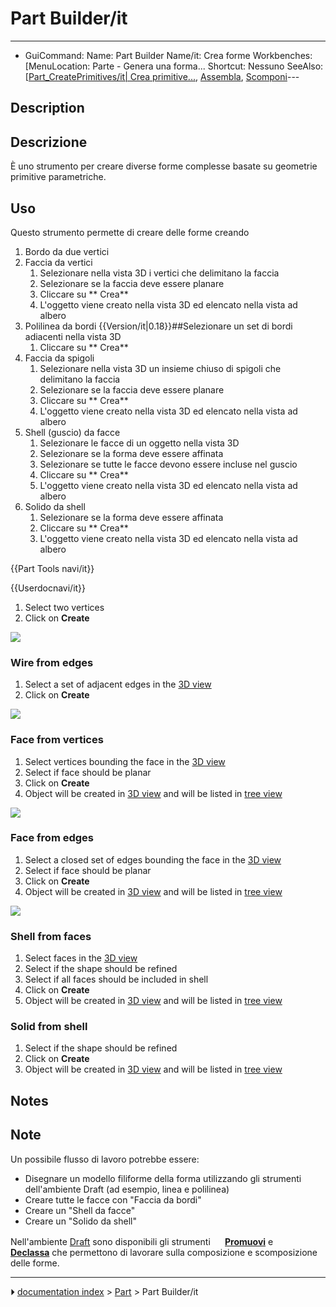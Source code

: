 # Part Builder/it
---
- GuiCommand:   Name: Part Builder   Name/it: Crea forme   Workbenches: [MenuLocation: Parte - Genera una forma...   Shortcut: Nessuno   SeeAlso: [[Part_CreatePrimitives/it| Crea primitive...](Part_Workbench/it___Parte]].md), [Assembla](Draft_Upgrade/it.md), [Scomponi](Draft_Downgrade/it.md)---


</div>

## Description


<div class="mw-translate-fuzzy">

## Descrizione

È uno strumento per creare diverse forme complesse basate su geometrie primitive parametriche.


</div>




<div class="mw-translate-fuzzy">

## Uso

Questo strumento permette di creare delle forme creando

1.  Bordo da due vertici
2.  Faccia da vertici
    1.  Selezionare nella vista 3D i vertici che delimitano la faccia
    2.  Selezionare se la faccia deve essere planare
    3.  Cliccare su ** Crea**
    4.  L\'oggetto viene creato nella vista 3D ed elencato nella vista ad albero
3.  Polilinea da bordi {{Version/it|0.18}}##Selezionare un set di bordi adiacenti nella vista 3D
    1.  Cliccare su ** Crea**
4.  Faccia da spigoli
    1.  Selezionare nella vista 3D un insieme chiuso di spigoli che delimitano la faccia
    2.  Selezionare se la faccia deve essere planare
    3.  Cliccare su ** Crea**
    4.  L\'oggetto viene creato nella vista 3D ed elencato nella vista ad albero
5.  Shell (guscio) da facce
    1.  Selezionare le facce di un oggetto nella vista 3D
    2.  Selezionare se la forma deve essere affinata
    3.  Selezionare se tutte le facce devono essere incluse nel guscio
    4.  Cliccare su ** Crea**
    5.  L\'oggetto viene creato nella vista 3D ed elencato nella vista ad albero
6.  Solido da shell
    1.  Selezionare se la forma deve essere affinata
    2.  Cliccare su ** Crea**
    3.  L\'oggetto viene creato nella vista 3D ed elencato nella vista ad albero


</div>


<div class="mw-translate-fuzzy">


{{Part Tools navi/it}}


</div>

 {{Userdocnavi/it}}

1.  Select two vertices
2.  Click on **Create**

![](images/Edge_from_verts-1.gif )

### Wire from edges 

1.  Select a set of adjacent edges in the [3D view](3D_view.md)
2.  Click on **Create**

![](images/Wire_from_edges-1.gif )

### Face from vertices 

1.  Select vertices bounding the face in the [3D view](3D_view.md)
2.  Select if face should be planar
3.  Click on **Create**
4.  Object will be created in [3D view](3D_view.md) and will be listed in [tree view](Tree_view.md)

![](images/Face_from_verts.gif )

### Face from edges 

1.  Select a closed set of edges bounding the face in the [3D view](3D_view.md)
2.  Select if face should be planar
3.  Click on **Create**
4.  Object will be created in [3D view](3D_view.md) and will be listed in [tree view](Tree_view.md)

![](images/Face_from_edges.gif )

### Shell from faces 

1.  Select faces in the [3D view](3D_view.md)
2.  Select if the shape should be refined
3.  Select if all faces should be included in shell
4.  Click on **Create**
5.  Object will be created in [3D view](3D_view.md) and will be listed in [tree view](Tree_view.md)

### Solid from shell 

1.  Select if the shape should be refined
2.  Click on **Create**
3.  Object will be created in [3D view](3D_view.md) and will be listed in [tree view](Tree_view.md)

## Notes


<div class="mw-translate-fuzzy">

## Note

Un possibile flusso di lavoro potrebbe essere:

-   Disegnare un modello filiforme della forma utilizzando gli strumenti dell\'ambiente Draft (ad esempio, linea e polilinea)
-   Creare tutte le facce con \"Faccia da bordi\"
-   Creare un \"Shell da facce\"
-   Creare un \"Solido da shell\"

Nell\'ambiente [Draft](Draft_Workbench/it.md) sono disponibili gli strumenti **<img src="images/Draft_Upgrade.png" width=16px> [Promuovi](Draft_Upgrade/it.md)** e **<img src="images/Draft_Downgrade.png" width=16px> [Declassa](Draft_Downgrade/it.md)** che permettono di lavorare sulla composizione e scomposizione delle forme.


</div>



---
⏵ [documentation index](../README.md) > [Part](Part_Workbench.md) > Part Builder/it
